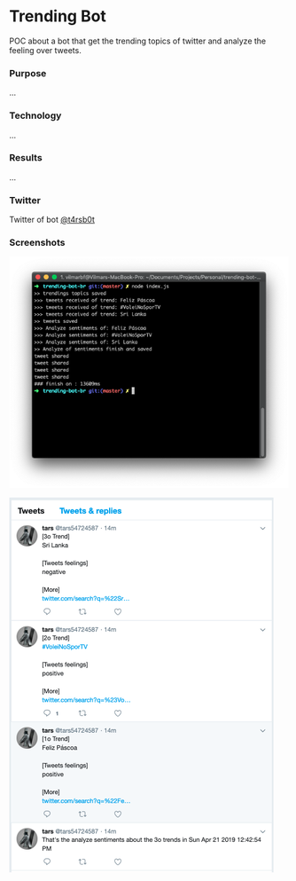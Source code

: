 # Trending Bot
POC about a bot that get the trending topics of twitter and analyze the feeling over tweets.

### Purpose
...

### Technology
...

### Results
...

### Twitter
Twitter of bot
[@t4rsb0t](https://twitter.com/t4rsb0t)

### Screenshots
![](screenshot/terminal.png)


![](screenshot/tweets.png)